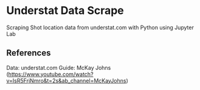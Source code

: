 # Understat Data Scrape
Scraping Shot location data from understat.com with Python using Jupyter Lab

## References
Data: understat.com 
Guide: McKay Johns (https://www.youtube.com/watch?v=IsR5FrjNmro&t=2s&ab_channel=McKayJohns)
